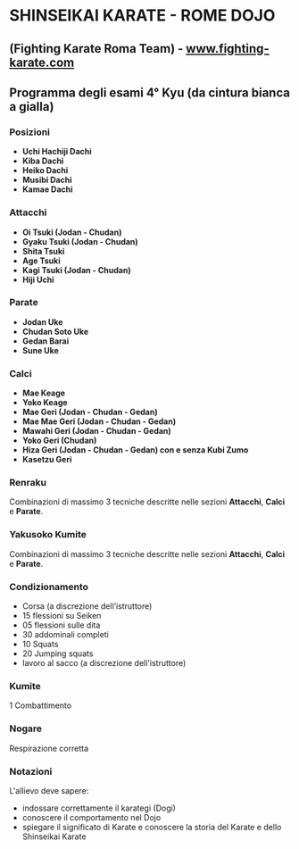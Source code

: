 # SHINSEIKAI KARATE - ROME DOJO 
## (Fighting Karate Roma Team) - www.fighting-karate.com

## Programma degli esami 4° Kyu (da cintura bianca a gialla)

### Posizioni
- **Uchi Hachiji Dachi**
- **Kiba Dachi**
- **Heiko Dachi**
- **Musibi Dachi**
- **Kamae Dachi**

### Attacchi
- **Oi Tsuki (Jodan - Chudan)**
- **Gyaku Tsuki (Jodan - Chudan)**
- **Shita Tsuki**
- **Age Tsuki**
- **Kagi Tsuki (Jodan - Chudan)**
- **Hiji Uchi**

### Parate
- **Jodan Uke**
- **Chudan Soto Uke**
- **Gedan Barai**
- **Sune Uke**

### Calci
- **Mae Keage**
- **Yoko Keage**
- **Mae Geri (Jodan - Chudan - Gedan)**
- **Mae Mae Geri (Jodan - Chudan - Gedan)**
- **Mawahi Geri (Jodan - Chudan - Gedan)**
- **Yoko Geri (Chudan)**
- **Hiza Geri (Jodan - Chudan - Gedan) con e senza Kubi Zumo**
- **Kasetzu Geri**

### Renraku
Combinazioni di massimo 3 tecniche descritte nelle sezioni **Attacchi**,
**Calci** e **Parate**.

### Yakusoko Kumite
Combinazioni di massimo 3 tecniche descritte nelle sezioni **Attacchi**,
**Calci** e **Parate**.

### Condizionamento
- Corsa (a discrezione dell’istruttore)
- 15 flessioni su Seiken
- 05 flessioni sulle dita
- 30 addominali completi
- 10 Squats
- 20 Jumping squats
- lavoro al sacco (a discrezione dell'istruttore)

### Kumite
1 Combattimento

### Nogare
Respirazione corretta

### Notazioni
L'allievo deve sapere:
- indossare correttamente il karategi (Dogi)
- conoscere il comportamento nel Dojo
- spiegare il significato di Karate e conoscere la storia del Karate e dello
  Shinseikai Karate
